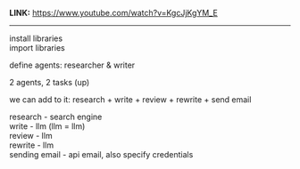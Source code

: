 **LINK:** https://www.youtube.com/watch?v=KgcJjKgYM_E

---

install libraries
<br>import libraries

define agents: researcher & writer

2 agents, 2 tasks (up)

we can add to it: research + write + review + rewrite + send email

research - search engine
<br>write - llm (llm = llm)
<br>review - llm 
<br>rewrite - llm
<br>sending email - api email, also specify credentials
